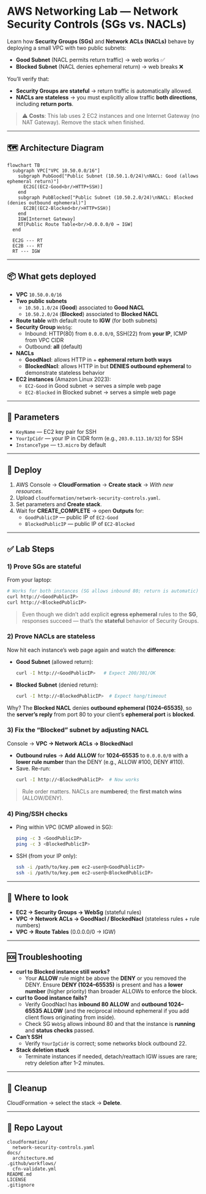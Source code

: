 # AWS Networking Lab — Network Security Controls (SGs vs. NACLs)

Learn how **Security Groups (SGs)** and **Network ACLs (NACLs)** behave by deploying a small VPC with two public subnets:
- **Good Subnet** (NACL permits return traffic) → web works ✅
- **Blocked Subnet** (NACL denies ephemeral return) → web breaks ❌

You’ll verify that:
- **Security Groups are stateful** → return traffic is automatically allowed.  
- **NACLs are stateless** → you must explicitly allow traffic **both directions**, including **return ports**.

> ⚠️ **Costs**: This lab uses 2 EC2 instances and one Internet Gateway (no NAT Gateway). Remove the stack when finished.

---

## 🗺️ Architecture Diagram

```mermaid
flowchart TB
  subgraph VPC["VPC 10.50.0.0/16"]
    subgraph PubGood["Public Subnet (10.50.1.0/24)\nNACL: Good (allows ephemeral return)"]
      EC2G[(EC2-Good<br/>HTTP+SSH)]
    end
    subgraph PubBlocked["Public Subnet (10.50.2.0/24)\nNACL: Blocked (denies outbound ephemeral)"]
      EC2B[(EC2-Blocked<br/>HTTP+SSH)]
    end
    IGW[Internet Gateway]
    RT[Public Route Table<br/>0.0.0.0/0 → IGW]
  end

  EC2G --- RT
  EC2B --- RT
  RT --- IGW
```

---

## 📦 What gets deployed

- **VPC** `10.50.0.0/16`
- **Two public subnets**
  - `10.50.1.0/24` (**Good**) associated to **Good NACL**
  - `10.50.2.0/24` (**Blocked**) associated to **Blocked NACL**
- **Route table** with default route to **IGW** (for both subnets)
- **Security Group** `WebSg`:
  - Inbound: HTTP(80) from `0.0.0.0/0`, SSH(22) from **your IP**, ICMP from VPC CIDR
  - Outbound: **all** (default)
- **NACLs**
  - **GoodNacl**: allows HTTP in + **ephemeral return both ways**
  - **BlockedNacl**: allows HTTP in but **DENIES outbound ephemeral** to demonstrate stateless behavior
- **EC2 instances** (Amazon Linux 2023):
  - `EC2-Good` in Good subnet → serves a simple web page
  - `EC2-Blocked` in Blocked subnet → serves a simple web page

---

## 🔧 Parameters

- `KeyName` — EC2 key pair for SSH
- `YourIpCidr` — your IP in CIDR form (e.g., `203.0.113.10/32`) for SSH
- `InstanceType` — `t3.micro` by default

---

## 🚀 Deploy

1. AWS Console → **CloudFormation** → **Create stack** → *With new resources*.  
2. Upload `cloudformation/network-security-controls.yaml`.  
3. Set parameters and **Create stack**.  
4. Wait for **CREATE_COMPLETE** → open **Outputs** for:
   - `GoodPublicIP` — public IP of `EC2-Good`
   - `BlockedPublicIP` — public IP of `EC2-Blocked`

---

## ✅ Lab Steps

### 1) Prove SGs are stateful
From your laptop:
```bash
# Works for both instances (SG allows inbound 80; return is automatic)
curl http://<GoodPublicIP>
curl http://<BlockedPublicIP>
```

> Even though we didn’t add explicit **egress ephemeral** rules to the **SG**, responses succeed — that’s the **stateful** behavior of Security Groups.

### 2) Prove NACLs are stateless
Now hit each instance’s web page again and watch the **difference**:

- **Good Subnet** (allowed return):
  ```bash
  curl -I http://<GoodPublicIP>   # Expect 200/301/OK
  ```
- **Blocked Subnet** (denied return):
  ```bash
  curl -I http://<BlockedPublicIP>  # Expect hang/timeout
  ```

Why? The **Blocked NACL** denies **outbound ephemeral (1024–65535)**, so the **server’s reply** from port 80 to your client’s **ephemeral port** is **blocked**.

### 3) Fix the “Blocked” subnet by adjusting NACL
Console → **VPC → Network ACLs → BlockedNacl**  
- **Outbound rules** → **Add** **ALLOW** for **1024–65535** to `0.0.0.0/0` with a **lower rule number** than the DENY (e.g., ALLOW #100, DENY #110).  
- Save. Re-run:
  ```bash
  curl -I http://<BlockedPublicIP>  # Now works
  ```

> Rule order matters. NACLs are **numbered**; the **first match wins** (ALLOW/DENY).

### 4) Ping/SSH checks
- Ping within VPC (ICMP allowed in SG):  
  ```bash
  ping -c 3 <GoodPublicIP>
  ping -c 3 <BlockedPublicIP>
  ```
- SSH (from your IP only):  
  ```bash
  ssh -i /path/to/key.pem ec2-user@<GoodPublicIP>
  ssh -i /path/to/key.pem ec2-user@<BlockedPublicIP>
  ```

---

## 🧭 Where to look

- **EC2 → Security Groups → WebSg** (stateful rules)  
- **VPC → Network ACLs → GoodNacl / BlockedNacl** (stateless rules + rule numbers)  
- **VPC → Route Tables** (0.0.0.0/0 → IGW)  

---

## 🆘 Troubleshooting

- **curl to Blocked instance still works?**  
  - Your **ALLOW** rule might be above the **DENY** or you removed the DENY. Ensure **DENY (1024–65535)** is present and has a **lower number** (higher priority) than broader ALLOWs to enforce the block.
- **curl to Good instance fails?**  
  - Verify GoodNacl has **inbound 80 ALLOW** and **outbound 1024–65535 ALLOW** (and the reciprocal inbound ephemeral if you add client flows originating from inside).  
  - Check SG `WebSg` allows inbound 80 and that the instance is **running** and **status checks** passed.
- **Can’t SSH**  
  - Verify `YourIpCidr` is correct; some networks block outbound 22.
- **Stack deletion stuck**  
  - Terminate instances if needed, detach/reattach IGW issues are rare; retry deletion after 1–2 minutes.

---

## 🧹 Cleanup

CloudFormation → select the stack → **Delete**.

---

## 📁 Repo Layout

```
cloudformation/
  network-security-controls.yaml
docs/
  architecture.md
.github/workflows/
  cfn-validate.yml
README.md
LICENSE
.gitignore
